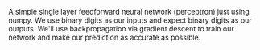 A simple single layer feedforward neural network (perceptron) just using numpy. We use binary digits as our inputs and expect binary digits as our outputs. We'll use backpropagation via gradient descent to train our network and make our prediction as accurate as possible.
